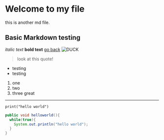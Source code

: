 # Welcome to my file
this is another md file.
## Basic Markdown testing
*italic text*
**bold text**
[go back](https://mac010ucsd.github.io/cse15l-lab-reports/)
![DUCK](https://upload.wikimedia.org/wikipedia/commons/thumb/b/bf/Bucephala-albeola-010.jpg/440px-Bucephala-albeola-010.jpg)
> look at this quote!
* testing
* testing
1. one
2. two
3. three
great
--- 
`print("hello world")`
```java
public void helloworld(){
  while(true){
    System.out.println("hello world");
  }
}

```
